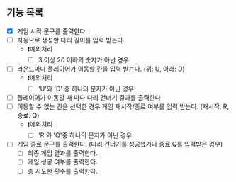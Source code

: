 ## 기능 목록

- [x] 게임 시작 문구를 출력한다.
- [ ] 자동으로 생성할 다리 길이를 입력 받는다.
  - ❗️예외처리
    - [ ] 3 이상 20 이하의 숫자가 아닌 경우
- [ ] 라운드마다 플레이어가 이동할 칸을 입력 받는다. (위: U, 아래: D)
  - ❗️예외처리
    - [ ] 'U'와 'D' 중 하나의 문자가 아닌 경우
- [ ] 플레이어가 이동할 때 마다 다리 건너기 결과를 출력한다
- [ ] 이동할 수 없는 칸을 선택한 경우 게임 재시작/종료 여부를 입력 받는다. (재시작: R, 종료: Q)
  - ❗️예외처리
    - [ ] 'R'와 'Q'중 하나의 문자가 아닌 경우
- [ ] 게임 종료 문구를 출력한다. (다리 건너기를 성공했거나 종료 Q를 입력받은 경우)
  - [ ] 최종 게임 결과를 출력한다.
  - [ ] 게임 성공 여부를 출력한다.
  - [ ] 총 시도한 횟수를 출력한다.
